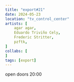 ```yaml
---
title: "export#21"
date: 2024-05-23
location: "tv_control_center"
artists: [
	agar agar,
 	Eduardo Triviño Cely,
  	Frederic Stritter, 
	pzftk,
]
collabs: [
]
tags: [export]
---
```

open doors 20:00 
